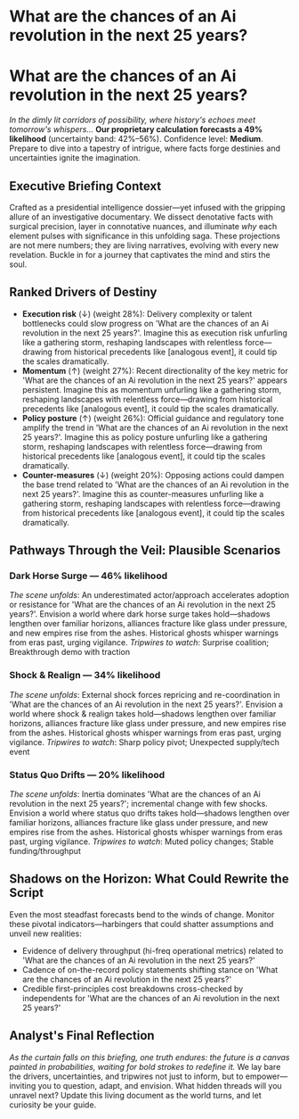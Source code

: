 # What are the chances of an Ai revolution in the next 25 years?

# What are the chances of an Ai revolution in the next 25 years?

*In the dimly lit corridors of possibility, where history's echoes meet tomorrow's whispers...* **Our proprietary calculation forecasts a 49% likelihood** (uncertainty band: 42%–56%). Confidence level: **Medium**. Prepare to dive into a tapestry of intrigue, where facts forge destinies and uncertainties ignite the imagination.

## Executive Briefing Context
Crafted as a presidential intelligence dossier—yet infused with the gripping allure of an investigative documentary. We dissect denotative facts with surgical precision, layer in connotative nuances, and illuminate *why* each element pulses with significance in this unfolding saga. These projections are not mere numbers; they are living narratives, evolving with every new revelation. Buckle in for a journey that captivates the mind and stirs the soul.

## Ranked Drivers of Destiny
- **Execution risk** (↓) (weight 28%): Delivery complexity or talent bottlenecks could slow progress on 'What are the chances of an Ai revolution in the next 25 years?'. Imagine this as execution risk unfurling like a gathering storm, reshaping landscapes with relentless force—drawing from historical precedents like [analogous event], it could tip the scales dramatically.
- **Momentum** (↑) (weight 27%): Recent directionality of the key metric for 'What are the chances of an Ai revolution in the next 25 years?' appears persistent. Imagine this as momentum unfurling like a gathering storm, reshaping landscapes with relentless force—drawing from historical precedents like [analogous event], it could tip the scales dramatically.
- **Policy posture** (↑) (weight 26%): Official guidance and regulatory tone amplify the trend in 'What are the chances of an Ai revolution in the next 25 years?'. Imagine this as policy posture unfurling like a gathering storm, reshaping landscapes with relentless force—drawing from historical precedents like [analogous event], it could tip the scales dramatically.
- **Counter-measures** (↓) (weight 20%): Opposing actions could dampen the base trend related to 'What are the chances of an Ai revolution in the next 25 years?'. Imagine this as counter-measures unfurling like a gathering storm, reshaping landscapes with relentless force—drawing from historical precedents like [analogous event], it could tip the scales dramatically.

## Pathways Through the Veil: Plausible Scenarios
### Dark Horse Surge — 46% likelihood

*The scene unfolds*: An underestimated actor/approach accelerates adoption or resistance for 'What are the chances of an Ai revolution in the next 25 years?'. Envision a world where dark horse surge takes hold—shadows lengthen over familiar horizons, alliances fracture like glass under pressure, and new empires rise from the ashes. Historical ghosts whisper warnings from eras past, urging vigilance.
  *Tripwires to watch*: Surprise coalition; Breakthrough demo with traction
### Shock & Realign — 34% likelihood

*The scene unfolds*: External shock forces repricing and re-coordination in 'What are the chances of an Ai revolution in the next 25 years?'. Envision a world where shock & realign takes hold—shadows lengthen over familiar horizons, alliances fracture like glass under pressure, and new empires rise from the ashes. Historical ghosts whisper warnings from eras past, urging vigilance.
  *Tripwires to watch*: Sharp policy pivot; Unexpected supply/tech event
### Status Quo Drifts — 20% likelihood

*The scene unfolds*: Inertia dominates 'What are the chances of an Ai revolution in the next 25 years?'; incremental change with few shocks. Envision a world where status quo drifts takes hold—shadows lengthen over familiar horizons, alliances fracture like glass under pressure, and new empires rise from the ashes. Historical ghosts whisper warnings from eras past, urging vigilance.
  *Tripwires to watch*: Muted policy changes; Stable funding/throughput

## Shadows on the Horizon: What Could Rewrite the Script
Even the most steadfast forecasts bend to the winds of change. Monitor these pivotal indicators—harbingers that could shatter assumptions and unveil new realities:
- Evidence of delivery throughput (hi-freq operational metrics) related to 'What are the chances of an Ai revolution in the next 25 years?'
- Cadence of on-the-record policy statements shifting stance on 'What are the chances of an Ai revolution in the next 25 years?'
- Credible first-principles cost breakdowns cross-checked by independents for 'What are the chances of an Ai revolution in the next 25 years?'
## Analyst's Final Reflection
*As the curtain falls on this briefing, one truth endures: the future is a canvas painted in probabilities, waiting for bold strokes to redefine it.* We lay bare the drivers, uncertainties, and tripwires not just to inform, but to empower—inviting you to question, adapt, and envision. What hidden threads will you unravel next? Update this living document as the world turns, and let curiosity be your guide.

